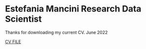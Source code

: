 Estefania Mancini
Research Data Scientist
================
Thanks for downloading my current CV. 
June 2022

<a download="Mancini2022.pdf" href="Mancini_2022.pdf"> CV FILE </a>
